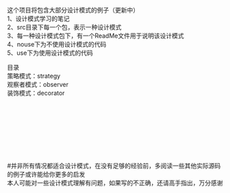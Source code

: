 这个项目将包含大部分设计模式的例子（更新中）<br>
1、设计模式学习的笔记<br>
2、src目录下每一个包，表示一种设计模式<br>
3、每一种设计模式包下，有一个ReadMe文件用于说明该设计模式<br>
4、nouse下为不使用设计模式的代码<br>
5、use下为使用设计模式的代码<br>


目录<br>
策略模式：strategy<br>
观察者模式：observer<br>
装饰模式：decorator<br>
<br><br><br><br><br><br><br><br>












#并非所有情况都适合设计模式，在没有足够的经验前，多阅读一些其他实际源码的例子或许能给你更多的启发<br>
本人可能对一些设计模式理解有问题，如果写的不正确，还请高手指出，万分感谢
